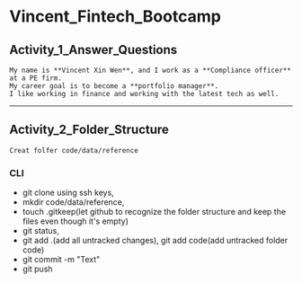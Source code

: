 # Vincent_Fintech_Bootcamp
## Activity_1_Answer_Questions
    My name is **Vincent Xin Wen**, and I work as a **Compliance officer** at a PE firm.
    My career goal is to become a **portfolio manager**.
    I like working in finance and working with the latest tech as well.
---
## Activity_2_Folder_Structure
    Creat folfer code/data/reference
### CLI
- git clone using ssh keys, 
- mkdir code/data/reference, 
- touch .gitkeep(let github to recognize the folder structure and keep the files even though it's empty)
- git status, 
- git add .(add all untracked changes), git add code(add untracked folder code)
- git commit -m "Text"
- git push

